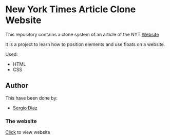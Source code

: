 # New York Times Article Clone Website

This repository contains a clone system of an article of the NYT [Website](https://www.nytimes.com/2014/03/18/science/space/detection-of-waves-in-space-buttresses-landmark-theory-of-big-bang.html?_r=0)

It is a project to learn how to position elements and use floats on a website.

Used:

* HTML
* CSS

## Author
This have been done by:

* [Sergio Diaz](https://github.com/serdg0) 

### The website
[Click](https://rawcdn.githack.com/serdg0/Positioning-and-floating-elements/afab9422b4b7f5568fe9e97257678068a2ff235c/index.html) to view website
